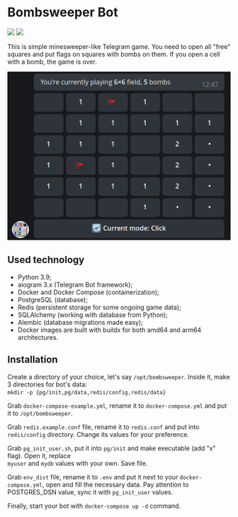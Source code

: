 # Bombsweeper Bot

<a href="https://hub.docker.com/r/groosha/telegram-bombsweeper-bot"><img src="https://img.shields.io/badge/Docker%20Hub-telegram--bombsweeper--bot-blue"></a> 
<a href="https://t.me/bombsweeperbot"><img src="https://img.shields.io/badge/Telegram-💣%20@bombsweeperbot-black"></a>  

This is simple minesweeper-like Telegram game. 
You need to open all "free" squares and put flags on squares 
with bombs on them. If you open a cell with a bomb, the game is over.

![screenshot](screenshot.png)

## Used technology
* Python 3.9;
* aiogram 3.x (Telegram Bot framework);
* Docker and Docker Compose (containerization);
* PostgreSQL (database);
* Redis (persistent storage for some ongoing game data);
* SQLAlchemy (working with database from Python);
* Alembic (database migrations made easy);
* Docker images are built with buildx for both amd64 and arm64 architectures.

## Installation

Create a directory of your choice, let's say `/opt/bombsweeper`. Inside it, make 3 directories for bot's data:  
`mkdir -p {pg/init,pg/data,redis/config,redis/data}`

Grab `docker-compose-example.yml`, rename it to `docker-compose.yml` and put it to `/opt/bombsweeper`.

Grab `redis.example.conf` file, rename it to `redis.conf` and put into `redis/config` directory. 
Change its values for your preference.

Grab `pg_init_user.sh`, put it into `pg/init` and make executable (add "x" flag). Open it, replace  
`myuser` and `mydb` values with your own. Save file.

Grab `env_dist` file, rename it to `.env` and put it next to your `docker-compose.yml`, open 
and fill the necessary data. Pay attention to POSTGRES_DSN value, sync it with `pg_init_user` values.

Finally, start your bot with `docker-compose up -d` command.
